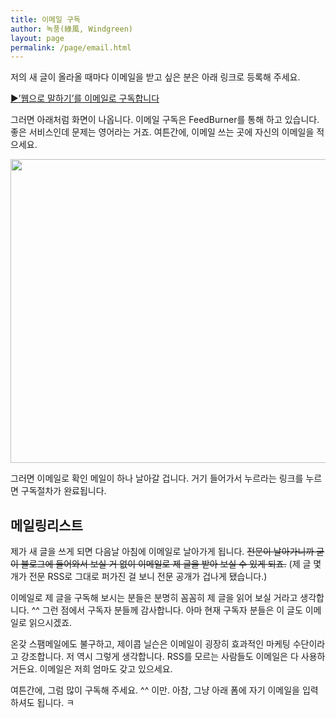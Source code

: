 ```yaml
---
title: 이메일 구독
author: 녹풍(綠風, Windgreen)
layout: page
permalink: /page/email.html
---
```

저의 새 글이 올라올 때마다 이메일을 받고 싶은 분은 아래 링크로 등록해 주세요.

[▶&#8217;웹으로 말하기&#8217;를 이메일로 구독합니다][1]

그러면 아래처럼 화면이 나옵니다. 이메일 구독은 FeedBurner를 통해 하고 있습니다. 좋은 서비스인데 문제는 영어라는 거죠. 여튼간에, 이메일 쓰는 곳에 자신의 이메일을 적으세요.

<img class="aligncenter" src="http://dl.dropbox.com/u/15546257/blog/mytory/mytory-email-subscription.png" alt="" width="524" height="486" />

그러면 이메일로 확인 메일이 하나 날아갈 겁니다. 거기 들어가서 누르라는 링크를 누르면 구독절차가 완료됩니다.

## 메일링리스트

제가 새 글을 쓰게 되면 다음날 아침에 이메일로 날아가게 됩니다. <del>전문이 날아가니까 굳이 블로그에 들어와서 보실 거 없이 이메일로 제 글을 받아 보실 수 있게 되죠.</del> (제 글 몇 개가 전문 RSS로 그대로 퍼가진 걸 보니 전문 공개가 겁나게 됐습니다.)

이메일로 제 글을 구독해 보시는 분들은 분명히 꼼꼼히 제 글을 읽어 보실 거라고 생각합니다. ^^ 그런 점에서 구독자 분들께 감사합니다. 아마 현재 구독자 분들은 이 글도 이메일로 읽으시겠죠.

온갖 스팸메일에도 불구하고, 제이콥 닐슨은 이메일이 굉장히 효과적인 마케팅 수단이라고 강조합니다. 저 역시 그렇게 생각합니다. RSS를 모르는 사람들도 이메일은 다 사용하거든요. 이메일은 저희 엄마도 갖고 있으세요.

여튼간에, 그럼 많이 구독해 주세요. ^^ 이만. 아참, 그냥 아래 폼에 자기 이메일을 입력하셔도 됩니다. ㅋ

 [1]: http://feedburner.google.com/fb/a/mailverify?uri=mytory_tc&loc=en_US

